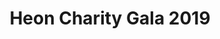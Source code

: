 ---
type: "gallery"
title: "Heon Charity Gala 2019"
description: "This has been a successful Event"
collection:
  image_1: /img/CGC01885.jpg
  image_2: /img/CGC01888.jpg
  image_3: /img/CGC01907.jpg
  image_4: /img/CGC01930.jpg
  image_5: /img/CGC01930.jpg
  image_6: /img/CGC01936.jpg
  image_7: /img/CGC01939.jpg
  image_8: /img/CGC01945.jpg
  image_9: /img/CGC01946.jpg
  image_10: /img/CGC01947.jpg
  image_11: /img/CGC01962.jpg
  image_12: /img/CGC01949.jpg
  image_14: /img/CGC01950.jpg
  image_15: /img/CGC01951.jpg
  image_16: /img/CGC01952.jpg
  image_17: /img/CGC01957.jpg
  image_18: /img/CGC01958.jpg
  image_19: /img/CGC01959.jpg
  image_20: /img/CGC01960.jpg

---